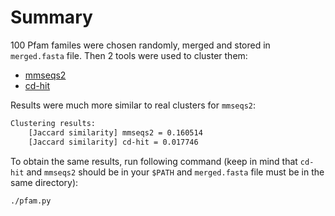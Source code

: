# Summary

100 Pfam familes were chosen randomly, merged and stored in `merged.fasta` file.
Then 2 tools were used to cluster them:
- [mmseqs2](https://github.com/soedinglab/MMseqs2)
- [cd-hit](https://github.com/weizhongli/cdhit)

Results were much more similar to real clusters for `mmseqs2`:

```bash
Clustering results:
	[Jaccard similarity] mmseqs2 = 0.160514
	[Jaccard similarity] cd-hit = 0.017746
```

To obtain the same results, run following command (keep in mind that `cd-hit` and `mmseqs2` should be in your `$PATH` and `merged.fasta` file must be in the same directory):

```bash
./pfam.py
```
